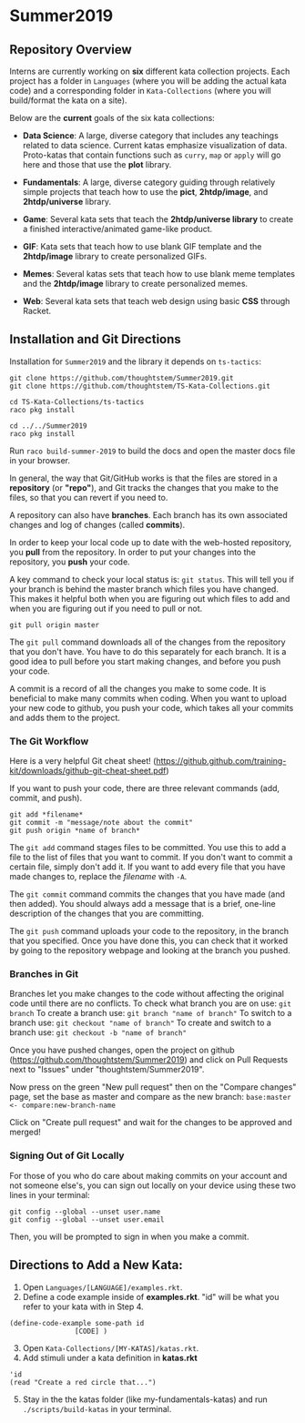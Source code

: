Summer2019
==========
## Repository Overview

Interns are currently working on __six__ different kata collection projects. Each project has a folder in `Languages` (where you will be adding the actual kata code) and a corresponding folder in `Kata-Collections` (where you will build/format the kata on a site).

Below are the __current__ goals of the six kata collections:

- __Data Science__: A large, diverse category that includes any teachings related to data science. Current katas emphasize visualization of data. Proto-katas that contain functions such as `curry`, `map` or `apply` will go here and those that use the __plot__ library. 

- __Fundamentals__: A large, diverse category guiding through relatively simple projects that teach how to use the __pict__, __2htdp/image__, and __2htdp/universe__ library.

- __Game__: Several kata sets that teach the __2htdp/universe library__ to create a finished interactive/animated game-like product.

- __GIF__: Kata sets that teach how to use blank GIF template and the __2htdp/image__ library to create personalized GIFs. 

- __Memes__: Several katas sets that teach how to use blank meme templates and the __2htdp/image__ library to create personalized memes.

- __Web__: Several kata sets that teach web design using basic __CSS__ through Racket.

## Installation and Git Directions

Installation for `Summer2019` and the library it depends on `ts-tactics`:

```
git clone https://github.com/thoughtstem/Summer2019.git
git clone https://github.com/thoughtstem/TS-Kata-Collections.git

cd TS-Kata-Collections/ts-tactics
raco pkg install

cd ../../Summer2019
raco pkg install
```

Run `raco build-summer-2019` to build the docs and open the master docs file in your browser.

In general, the way that Git/GitHub works is that the files are stored in a __repository__ (or __"repo"__), and Git tracks
the changes that you make to the files, so that you can revert if you need to. 

A repository can also have __branches__. Each branch has its own associated changes and log of changes (called __commits__).

In order to keep your local code up to date with the web-hosted repository, you __pull__ from the repository. In order to put your
changes into the repository, you __push__ your code.

A key command to check your local status is: `git status`. This will tell you if your branch is behind the master branch which files you have changed. This makes it helpful both when you are figuring out
which files to add and when you are figuring out if you need to pull or not.

`git pull origin master`

The `git pull` command downloads all of the changes from the repository that you don't have. You have to do this
separately for each branch. It is a good idea to pull before you start making changes, and before you push your code.

A commit is a record of all the changes you make to some code. It is beneficial to make many commits when coding.
When you want to upload your new code to github, you push your code, which takes all your commits and adds them to the project.

### The Git Workflow
Here is a very helpful Git cheat sheet! (https://github.github.com/training-kit/downloads/github-git-cheat-sheet.pdf)

If you want to push your code, there are three relevant commands (add, commit, and push).

```
git add *filename*
git commit -m "message/note about the commit"
git push origin *name of branch*
```

The `git add` command stages files to be committed. You use this to add a file to the list of files that you want to commit. 
If you don't want to commit a certain file, simply don't add it. If you want to add every file that you have made changes to,
replace the *filename* with `-A`.

The `git commit` command commits the changes that you have made (and then added). You should always add a message that is a brief,
one-line description of the changes that you are committing.

The `git push` command uploads your code to the repository, in the branch that you specified. Once you have done this, you 
can check that it worked by going to the repository webpage and looking at the branch you pushed.

### Branches in Git
Branches let you make changes to the code without affecting the original code until there are no conflicts.
To check what branch you are on use: `git branch`
To create a branch use: `git branch "name of branch"`
To switch to a branch use: `git checkout "name of branch"`
To create and switch to a branch use: `git checkout -b "name of branch"`

Once you have pushed changes, open the project on github (https://github.com/thoughtstem/Summer2019)
and click on Pull Requests next to "Issues" under "thoughtstem/Summer2019".

Now press on the green "New pull request" then on the "Compare changes" page,
set the base as master and compare as the new branch: 
`base:master <- compare:new-branch-name`

Click on "Create pull request" and wait for the changes to be approved and merged!

### Signing Out of Git Locally
For those of you who do care about making commits on your account and not someone else's, you can sign out locally on your device using these two lines in your terminal:

```
git config --global --unset user.name
git config --global --unset user.email
```
Then, you will be prompted to sign in when you make a commit.

## Directions to Add a New Kata:

1) Open `Languages/[LANGUAGE]/examples.rkt`.
2) Define a code example inside of __examples.rkt__. "id" will be what you refer to your kata with in Step 4.
```
(define-code-example some-path id
                [CODE] )
```
3) Open `Kata-Collections/[MY-KATAS]/katas.rkt`.
4) Add stimuli under a kata definition in __katas.rkt__
```
'id
(read "Create a red circle that...")
```

5) Stay in the the katas folder (like my-fundamentals-katas) and run `./scripts/build-katas` in your terminal.

